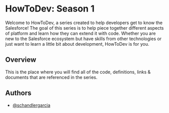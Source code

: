 
# HowToDev: Season 1

Welcome to HowToDev, a series created to help developers get to know the Salesforce! The goal of this series is to help piece together different aspects of platform and learn how they can extend it with code. Whether you are new to the Salesforce ecosystem but have skills from other technologies or just want to learn a little bit about development, HowToDev is for you.

## Overview

This is the place where you will find all of the code, definitions, links & documents that are referenced in the series. 

## Authors

- [@schandlergarcia](https://www.github.com/schandlergarcia)

